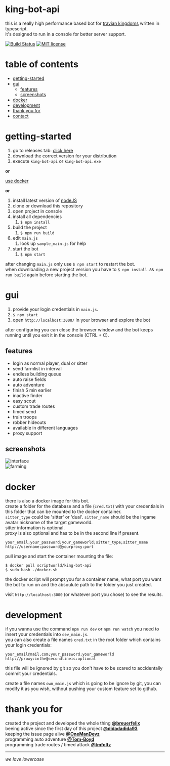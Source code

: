 # king-bot-api <!-- omit in toc -->

this is a really high performance based bot for [travian kingdoms](https://www.kingdoms.com/) written in typescript.  
it's designed to run in a console for better server support.

[![Build Status](https://travis-ci.com/pkeweloh/king-bot-api.svg?branch=master)](https://travis-ci.com/pkeweloh/king-bot-api)
[![MIT license](https://img.shields.io/badge/license-MIT-blue.svg)](https://github.com/pkeweloh/king-bot-api/blob/master/LICENSE)

# table of contents <!-- omit in toc -->

- [getting-started](#getting-started)
- [gui](#gui)
  - [features](#features)
  - [screenshots](#screenshots)
- [docker](#docker)
- [development](#development)
- [thank you for](#thank-you-for)
- [contact](#contact)

# getting-started

1. go to releases tab: [click here](https://github.com/breuerfelix/king-bot-api/releases)
2. download the correct version for your distribution
3. execute `king-bot-api` or `king-bot-api.exe`

**or**

[use docker](#docker)

**or**

1. install latest version of [nodeJS](https://nodejs.org/)
2. clone or download this repository
3. open project in console
4. install all dependencies
    1. `$ npm install`
5. build the project
    1. `$ npm run build`
6. edit `main.js`
    1. look up `sample_main.js` for help
7. start the bot
    1. `$ npm start`

after changing `main.js` only use `$ npm start` to restart the bot.  
when downloading a new project version you have to `$ npm install && npm run build` again before starting the bot.

# gui

1.  provide your login credentials in `main.js`.
1.  `$ npm start`
1.  open `http://localhost:3000/` in your browser and explore the bot

after configuring you can close the browser window and the bot keeps running until you exit it in the console (CTRL + C).

## features

-   login as normal player, dual or sitter
-   send farmlist in interval
-   endless building queue
-   auto raise fields
-   auto adventure
-   finish 5 min earlier
-   inactive finder
-   easy scout
-   custom trade routes
-   timed send
-   train troops
-   robber hideouts
-   available in different languages
-   proxy support

## screenshots

![interface](https://breuer.dev/assets/king-bot-api/home.png)  
![farming](https://breuer.dev/assets/king-bot-api/farmlist.png)

# docker

there is also a docker image for this bot.  
create a folder for the database and a file (`cred.txt`) with your credentials in this folder that can be mounted to the docker container.  
`sitter_type` could be 'sitter' or 'dual'. `sitter_name` should be the ingame avatar nickname of the target gameworld.  
sitter information is optional.  
proxy is also optional and has to be in the second line if present.

```csv
your_email;your_password;your_gameworld;sitter_type;sitter_name
http://username:password@yourproxy:port
```

pull image and start the container mounting the file:

```console
$ docker pull scriptworld/king-bot-api
$ sudo bash ./docker.sh
```
the docker script will prompt you for a container name, what port you want the bot to run on and the absoulute path to the folder you just created.

visit `http://localhost:3000` (or whatever port you chose) to see the results.

# development

if you wanna use the command `npm run dev` or `npm run watch` you need to insert your credentials into `dev_main.js`.  
you can also create a file names `cred.txt` in the root folder which contains your login credentials:

```csv
your_email@mail.com;your_password;your_gameworld
http://proxy:inthe@secondlineis:optional
```

this file will be ignored by git so you don't have to be scared to accidentally commit your credentials.

create a file names `own_main.js` which is going to be ignore by git, you can modify it as you wish, without pushing your custom feature set to github.

# thank you for

created the project and developed the whole thing **[@breuerfelix](https://github.com/breuerfelix)**  
beeing active since the first day of this project **[@didadadida93](https://github.com/didadadida93)**  
keeping the issue page alive **[@OneManDevz](https://github.com/OneManDevz)**  
programming auto adventure **[@Tom-Boyd](https://github.com/Tom-Boyd)**  
programming trade routes / timed attack **[@tmfoltz](https://github.com/tmfoltz)**  

---

_we love lowercase_
